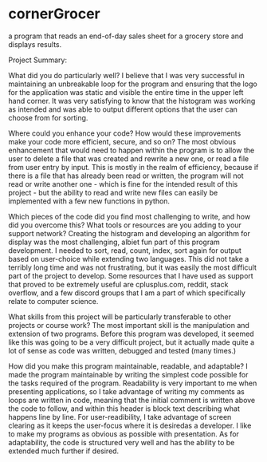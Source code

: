 # cornerGrocer
a program that reads an end-of-day sales sheet for a grocery store and displays results.

Project Summary:

What did you do particularly well? I believe that I was very successful in maintaining an unbreakable loop for the program and ensuring that the logo for the application was static and visible the entire time in the upper left hand corner. It was very satisfying to know that the histogram was working as intended and was able to output different options that the user can choose from for sorting.

Where could you enhance your code? How would these improvements make your code more efficient, secure, and so on? The most obvious enhancement that would need to happen within the program is to allow the user to delete a file that was created and rewrite a new one, or read a file from user entry by input. This is mostly in the realm of efficiency, because if there is a file that has already been read or written, the program will not read or write another one - which is fine for the intended result of this project - but the ability to read and write new files can easily be implemented with a few new functions in python.

Which pieces of the code did you find most challenging to write, and how did you overcome this? What tools or resources are you adding to your support network? Creating the histogram and developing an algorithm for display was the most challenging, albiet fun part of this program development. I needed to sort, read, count, index, sort again for output based on user-choice while extending two languages. This did not take a terribly long time and was not frustrating, but it was easily the most difficult part of the project to develop. Some resources that I have used as support that proved to be extremely useful are cplusplus.com, reddit, stack overflow, and a few discord groups that I am a part of which specifically relate to computer science.

What skills from this project will be particularly transferable to other projects or course work? The most important skill is the manipulation and extension of two programs. Before this program was developed, it seemed like this was going to be a very difficult project, but it actually made quite a lot of sense as code was written, debugged and tested (many times.)

How did you make this program maintainable, readable, and adaptable? I made the program maintainable by writing the simplest code possible for the tasks required of the program. Readability is very important to me when presenting applications, so I take advantage of writing my comments as loops are written in code, meaning that the initial comment is written above the code to follow, and within this header is block text describing what happens line by line. For user-readibility, I take advantage of screen clearing as it keeps the user-focus where it is desiredas a developer. I like to make my programs as obvious as possible with presentation. As for adaptability, the code is structured very well and has the ability to be extended much further if desired.
